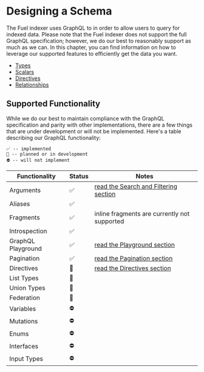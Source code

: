 # Designing a Schema

The Fuel indexer uses GraphQL to in order to allow users to query for indexed data. Please note that the Fuel indexer does not support the full GraphQL specification; however, we do our best to reasonably support as much as we can. In this chapter, you can find information on how to leverage our supported features to efficiently get the data you want.

- [Types](./types.md)
- [Scalars](./scalars.md)
- [Directives](./directives.md)
- [Relationships](./relationships.md)

## Supported Functionality

While we do our best to maintain compliance with the GraphQL specification and parity with other implementations, there are a few things that are under development or will not be implemented. Here's a table describing our GraphQL functionality:

```text
✅ -- implemented
🚧 -- planned or in development
⛔ -- will not implement
```

| Functionality | Status | Notes |
|------|----------|-------|
| Arguments | ✅ | [read the Search and Filtering section](./search-filtering.md) |
| Aliases | ✅ | |
| Fragments | ✅ | inline fragments are currently not supported |
| Introspection | ✅ | |
| GraphQL Playground | ✅ | [read the Playground section](./playground.md) |
| Pagination | ✅ | [read the Pagination section](./pagination.md) |
| Directives | 🚧 | [read the Directives section](./directives.md) |
| List Types | 🚧 | |
| Union Types | 🚧 | |
| Federation | 🚧 | |
| Variables | ⛔ | |
| Mutations | ⛔ | |
| Enums | ⛔ | |
| Interfaces | ⛔ | |
| Input Types| ⛔ | |
